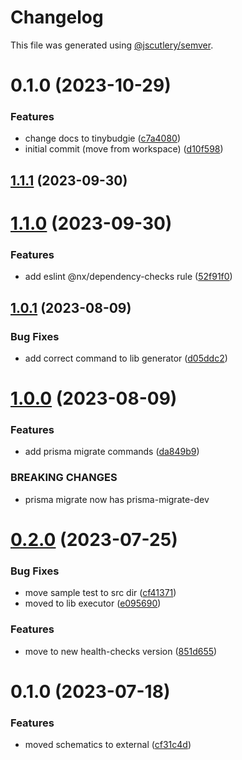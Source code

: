 # Changelog

This file was generated using [@jscutlery/semver](https://github.com/jscutlery/semver).

# 0.1.0 (2023-10-29)


### Features

* change docs to tinybudgie ([c7a4080](https://github.com/tinybudgie/packages/commit/c7a4080a0d4d57c59356ecb252167bff5fcf211e))
* initial commit (move from workspace) ([d10f598](https://github.com/tinybudgie/packages/commit/d10f598b97ecfa39244ff31ac85f4e174ecdb9ac))



## [1.1.1](https://github.com/temarusanov/workspace/compare/schematics-1.1.0...schematics-1.1.1) (2023-09-30)



# [1.1.0](https://github.com/temarusanov/workspace/compare/schematics-1.0.1...schematics-1.1.0) (2023-09-30)


### Features

* add eslint @nx/dependency-checks rule ([52f91f0](https://github.com/temarusanov/workspace/commit/52f91f0649b91467ed08630cbb2516dd8411fe78))



## [1.0.1](https://github.com/temarusanov/nx/compare/schematics-1.0.0...schematics-1.0.1) (2023-08-09)


### Bug Fixes

* add correct command to lib generator ([d05ddc2](https://github.com/temarusanov/nx/commit/d05ddc27d6a709289f8f49f5c08089060d11ff32))



# [1.0.0](https://github.com/temarusanov/nx/compare/schematics-0.2.0...schematics-1.0.0) (2023-08-09)


### Features

* add prisma migrate commands ([da849b9](https://github.com/temarusanov/nx/commit/da849b9df052ba47dd5082bff319faffcec2f0ed))


### BREAKING CHANGES

* prisma migrate now has prisma-migrate-dev



# [0.2.0](https://github.com/temarusanov/nx/compare/schematics-0.1.0...schematics-0.2.0) (2023-07-25)


### Bug Fixes

* move sample test to src dir ([cf41371](https://github.com/temarusanov/nx/commit/cf41371447da728be3736a6b1c516f0feee99e38))
* moved to lib executor ([e095690](https://github.com/temarusanov/nx/commit/e095690e64bca7d255cb441cbfc6813b1ed18e93))


### Features

* move to new health-checks version ([851d655](https://github.com/temarusanov/nx/commit/851d655a8676a5e708f849d08338394a14f60263))



# 0.1.0 (2023-07-18)


### Features

* moved schematics to external ([cf31c4d](https://github.com/temarusanov/nx/commit/cf31c4de10ffbc18f361e95cc0070c8cfbc5e5e3))
